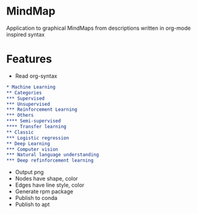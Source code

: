# MindMap
Application to graphical MindMaps  from descriptions written in org-mode inspired syntax

# Features

* Read org-syntax

```org
* Machine Learning
** Categories
*** Supervised
*** Unsupervised
*** Reinforcement Learning
*** Others
**** Semi-supervised
**** Transfer learning
** Classic
*** Logistic regression
** Deep Learning
*** Computer vision
*** Natural language understanding
*** Deep refinforcement learning
```

* Output png
* Nodes have shape, color
* Edges have line style, color
* Generate rpm package
* Publish to conda
* Publish to apt
